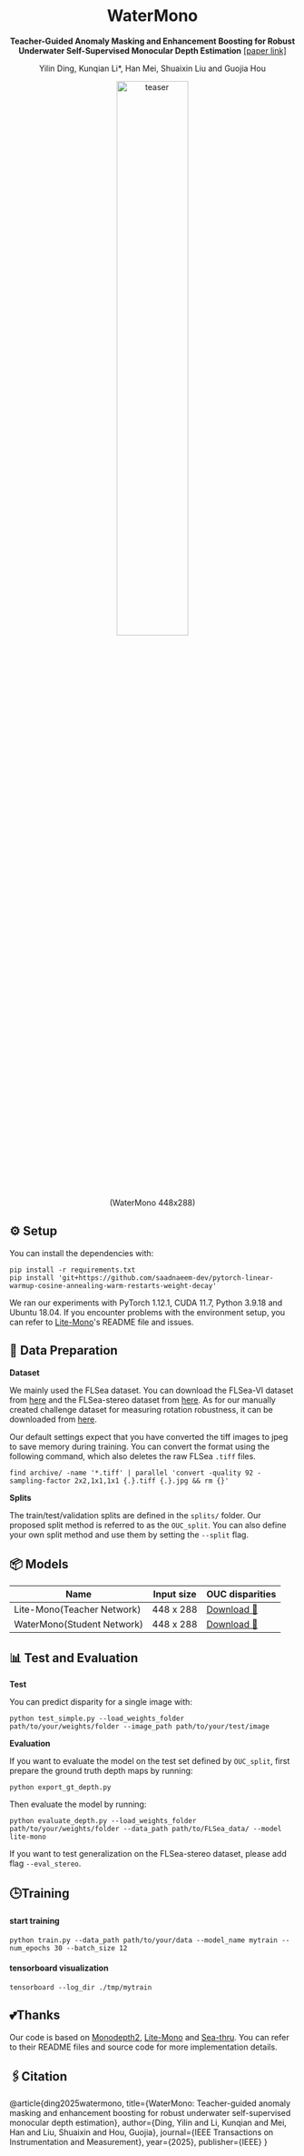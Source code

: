 <div id="top" align="center">
  
# WaterMono 
**Teacher-Guided Anomaly Masking and Enhancement Boosting for Robust Underwater Self-Supervised Monocular Depth Estimation**
  [[paper link]](https://ieeexplore.ieee.org/abstract/document/10937915)
  
  Yilin Ding, Kunqian Li*, Han Mei, Shuaixin Liu and Guojia Hou
  
<img src="./assets/sample.gif" width="50%" alt="teaser" align=center />

(WaterMono 448x288) 
  
</div>

## ⚙️ Setup

You can install the dependencies with:
```shell
pip install -r requirements.txt
pip install 'git+https://github.com/saadnaeem-dev/pytorch-linear-warmup-cosine-annealing-warm-restarts-weight-decay'
```
We ran our experiments with PyTorch 1.12.1, CUDA 11.7, Python 3.9.18 and Ubuntu 18.04.
 If you encounter problems with the environment setup, you can refer to [Lite-Mono](https://github.com/noahzn/Lite-Mono)'s README file and issues.

## 💾 Data Preparation
**Dataset**

We mainly used the FLSea dataset. You can download the FLSea-VI dataset from [here](https://www.kaggle.com/datasets/viseaonlab/flsea-vi) 
and the FLSea-stereo dataset from [here](https://www.kaggle.com/datasets/viseaonlab/flsea-stereo). 
 As for our manually created challenge dataset for measuring rotation robustness, it can be downloaded from [here](https://drive.google.com/file/d/1C_r4OYnqXVy0gCnSiAfq-MxAPI7xVesz/view?usp=sharing).

Our default settings expect that you have converted the tiff images to jpeg to save memory during training. You can convert the format using the following command, which also deletes the raw FLSea `.tiff` files.

    find archive/ -name '*.tiff' | parallel 'convert -quality 92 -sampling-factor 2x2,1x1,1x1 {.}.tiff {.}.jpg && rm {}'

**Splits**

The train/test/validation splits are defined in the `splits/` folder.
Our proposed split method is referred to as the `OUC_split`. 
You can also define your own split method and use them by setting the `--split` flag.

## 📦 Models

| Name                       | Input size | OUC disparities                       |
|----------------------------|------------|--------------------------------------|
| Lite-Mono(Teacher Network) | 448 x 288  | [Download 🔗](https://drive.google.com/drive/folders/16MyoFIiVTm34hUq50YGhKV2sZa0jB3o8?usp=sharing)|
| WaterMono(Student Network) | 448 x 288  | [Download 🔗](https://drive.google.com/drive/folders/1VuTUXKWjytGWsysmnU9qPrGErGcHtRNS?usp=sharing) |




## 📊 Test and Evaluation
**Test**

You can predict disparity for a single image with:

    python test_simple.py --load_weights_folder path/to/your/weights/folder --image_path path/to/your/test/image

**Evaluation**

If you want to evaluate the model on the test set defined by `OUC_split`, first prepare the ground truth depth maps by running:

    python export_gt_depth.py

Then evaluate the model by running:

    python evaluate_depth.py --load_weights_folder path/to/your/weights/folder --data_path path/to/FLSea_data/ --model lite-mono

If you want to test generalization on the FLSea-stereo dataset, please add flag `--eval_stereo`.

## 🕒Training
#### start training
    python train.py --data_path path/to/your/data --model_name mytrain --num_epochs 30 --batch_size 12
    
#### tensorboard visualization
    tensorboard --log_dir ./tmp/mytrain

## 💕Thanks
Our code is based on [Monodepth2](https://github.com/nianticlabs/monodepth2), [Lite-Mono](https://github.com/noahzn/Lite-Mono) and [Sea-thru](https://github.com/hainh/sea-thru). You can refer to their README files and source code for more implementation details. 

## 🖇️Citation

  @article{ding2025watermono,
  title={WaterMono: Teacher-guided anomaly masking and enhancement boosting for robust underwater self-supervised monocular depth estimation},
  author={Ding, Yilin and Li, Kunqian and Mei, Han and Liu, Shuaixin and Hou, Guojia},
  journal={IEEE Transactions on Instrumentation and Measurement},
  year={2025},
  publisher={IEEE}
  }
